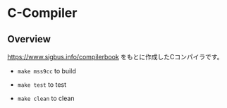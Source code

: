 # C-Compiler

## Overview
https://www.sigbus.info/compilerbook
をもとに作成したCコンパイラです。

- `make mss9cc` to build

- `make test` to test

- `make clean` to clean

